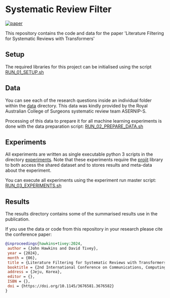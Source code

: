 # Systematic Review Filter

[![paper](https://img.shields.io/badge/arxiv-2405.20354-b31b1b)](https://arxiv.org/abs/2405.20354)

This repository contains the code and data for the paper 'Literature Filtering for Systematic Reviews with Transformers'

## Setup

The required libraries for this project can be initialised using the script
[RUN_01_SETUP.sh](RUN_01_SETUP.sh)


## Data

You can see each of the research questions inside an individual folder within
the [data](data) directory. This data  was kindly provided by the Royal Australian College
of Surgeons systematic review team ASERNIP-S.

Processing of this data to prepare it for all machine learning experiments is done
with the data preparation script: [RUN_02_PREPARE_DATA.sh](RUN_02_PREPARE_DATA.sh)

## Experiments

All experiments are written as single executable python 3 scripts in the 
directory [experiments](experiments). Note that these experiments require
the [projit](https://pypi.org/project/projit/) 
library to both access the shared dataset and to stores
results and meta-data about the experiment.

You can execute all experiments using the experiment run master script: 
[RUN_03_EXPERIMENTS.sh](RUN_03_EXPERIMENTS.sh) 


## Results

The results directory contains some of the summarised results use in the
publication.

If you use the data or code from this repository in your research please
cite the conference paper:

```bibtex
@inproceedings{hawkins+tivey:2024,
 author = {John Hawkins and David Tivey},
 year = {2024},
 month = {06},
 title = {Literature Filtering for Systematic Reviews with Transformers},
 booktitle = {2nd International Conference on Communications, Computing and Artificial Intelligence (CCCAI 2024)},
 address = {Jeju, Korea},
 editor = {},
 ISBN = {},
 doi = {https://doi.org/10.1145/3676581.3676582}
}
```


